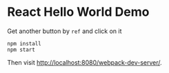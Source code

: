 React Hello World Demo
======================

Get another button by `ref` and click on it

```
npm install
npm start
```

Then visit <http://localhost:8080/webpack-dev-server/>.
